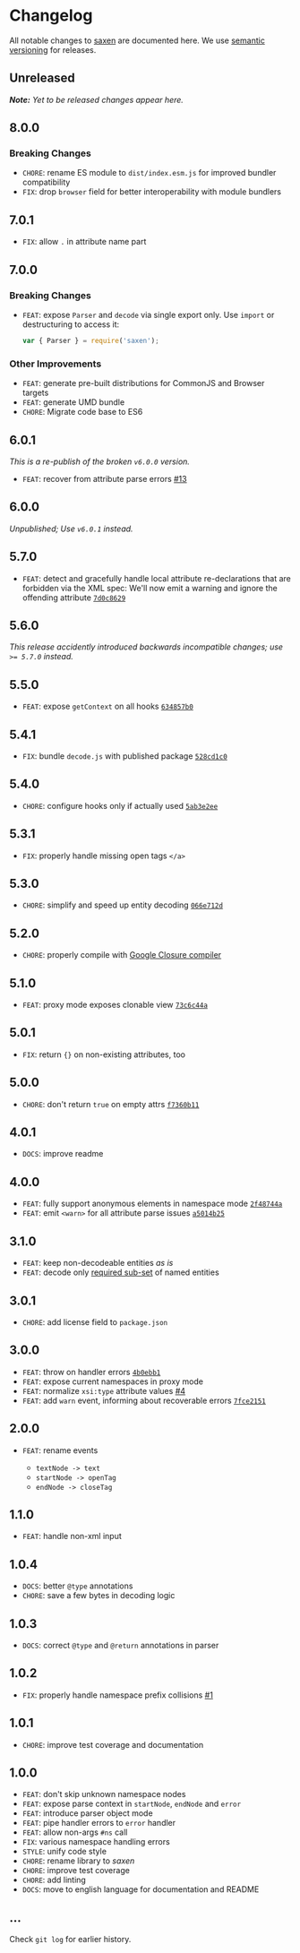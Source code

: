 # Changelog

All notable changes to [saxen](https://github.com/nikku/saxen) are documented here. We use [semantic versioning](http://semver.org/) for releases.

## Unreleased

___Note:__ Yet to be released changes appear here._

## 8.0.0

### Breaking Changes

* `CHORE`: rename ES module to `dist/index.esm.js` for improved bundler compatibility
* `FIX`: drop `browser` field for better interoperability with module bundlers

## 7.0.1

* `FIX`: allow `.` in attribute name part

## 7.0.0

### Breaking Changes

* `FEAT`: expose `Parser` and `decode` via single export only. Use `import` or destructuring to access it:

  ```javascript
  var { Parser } = require('saxen');
  ```

### Other Improvements

* `FEAT`: generate pre-built distributions for CommonJS and Browser targets
* `FEAT`: generate UMD bundle
* `CHORE`: Migrate code base to ES6

## 6.0.1

_This is a re-publish of the broken `v6.0.0` version._

* `FEAT`: recover from attribute parse errors [#13](https://github.com/nikku/saxen/issues/13)

## 6.0.0

_Unpublished; Use `v6.0.1` instead._

## 5.7.0

* `FEAT`: detect and gracefully handle local attribute re-declarations that are forbidden via the XML spec: We'll now emit a warning and ignore the offending attribute [`7d0c8629`](https://github.com/nikku/saxen/commit/7d0c8629c6b7afe82953e86b7351ae30be41730c)

## 5.6.0

_This release accidently introduced backwards incompatible changes; use `>= 5.7.0` instead._

## 5.5.0

* `FEAT`: expose `getContext` on all hooks [`634857b0`](https://github.com/nikku/saxen/commit/634857b0db8ac91d87520dfa6314cb67a4d05e5f)

## 5.4.1

* `FIX`: bundle `decode.js` with published package [`528cd1c0`](https://github.com/nikku/saxen/commit/528cd1c0bbc1f2a76812b626cce87b3362ab1bb3)

## 5.4.0

* `CHORE`: configure hooks only if actually used [`5ab3e2ee`](https://github.com/nikku/saxen/commit/066e712dd89f15f913387b40f0198575e1083d2f)

## 5.3.1

* `FIX`: properly handle missing open tags `</a>`

## 5.3.0

* `CHORE`: simplify and speed up entity decoding [`066e712d`](https://github.com/nikku/saxen/commit/066e712dd89f15f913387b40f0198575e1083d2f)

## 5.2.0

* `CHORE`: properly compile with [Google Closure compiler](https://github.com/google/closure-compiler)

## 5.1.0

* `FEAT`: proxy mode exposes clonable view [`73c6c44a`](https://github.com/nikku/saxen/commit/73c6c44ade3127f3819ceb825e241bb39d74fd93)

## 5.0.1

* `FIX`: return `{}` on non-existing attributes, too

## 5.0.0

* `CHORE`: don't return `true` on empty attrs [`f7360b11`](https://github.com/nikku/saxen/commit/f7360b115b651b9eb9ca3488a48e827d974deae1)

## 4.0.1

* `DOCS`: improve readme

## 4.0.0

* `FEAT`: fully support anonymous elements in namespace mode [`2f48744a`](https://github.com/nikku/saxen/commit/2f48744a077ec096a411d60f3f948903fa53bfc2)
* `FEAT`: emit `<warn>` for all attribute parse issues [`a5014b25`](https://github.com/nikku/saxen/commit/a5014b257cc4635d55daa2df9d38ce6e3b0da13d)

## 3.1.0

* `FEAT`: keep non-decodeable entities _as is_
* `FEAT`: decode only [required sub-set](https://www.w3.org/TR/REC-xml/#sec-predefined-ent) of named entities

## 3.0.1

* `CHORE`: add license field to `package.json`

## 3.0.0

* `FEAT`: throw on handler errors [`4b0ebb1`](https://github.com/nikku/saxen/commit/4b0ebb12edb6f98064f33f555d519f58a8ec3a63)
* `FEAT`: expose current namespaces in proxy mode
* `FEAT`: normalize `xsi:type` attribute values [#4](https://github.com/nikku/saxen/issues/4)
* `FEAT`: add `warn` event, informing about recoverable errors [`7fce2151`](https://github.com/nikku/saxen/commit/7fce2151acc9bf006feab6cb3d892a004504c6ce)

## 2.0.0

* `FEAT`: rename events

  * `textNode -> text`
  * `startNode -> openTag`
  * `endNode -> closeTag`

## 1.1.0

* `FEAT`: handle non-xml input

## 1.0.4

* `DOCS`: better `@type` annotations
* `CHORE`: save a few bytes in decoding logic

## 1.0.3

* `DOCS`: correct `@type` and `@return` annotations in parser

## 1.0.2

* `FIX`: properly handle namespace prefix collisions [#1](https://github.com/nikku/saxen/issues/1)

## 1.0.1

* `CHORE`: improve test coverage and documentation

## 1.0.0

* `FEAT`: don't skip unknown namespace nodes
* `FEAT`: expose parse context in `startNode`, `endNode` and `error`
* `FEAT`: introduce parser object mode
* `FEAT`: pipe handler errors to `error` handler
* `FEAT`: allow non-args `#ns` call
* `FIX`: various namespace handling errors
* `STYLE`: unify code style
* `CHORE`: rename library to _saxen_
* `CHORE`: improve test coverage
* `CHORE`: add linting
* `DOCS`: move to english language for documentation and README

## ...

Check `git log` for earlier history.
